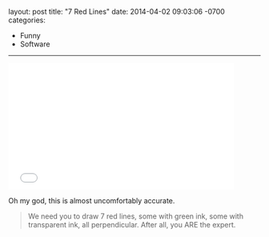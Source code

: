 layout: post
title:  "7 Red Lines"
date:   2014-04-02 09:03:06 -0700
categories:
  - Funny
  - Software
---

<iframe class="embedly-embed" src="//cdn.embedly.com/widgets/media.html?src=https%3A%2F%2Fwww.youtube.com%2Fembed%2FBKorP55Aqvg%3Ffeature%3Doembed&url=https%3A%2F%2Fwww.youtube.com%2Fwatch%3Fv%3DBKorP55Aqvg&image=https%3A%2F%2Fi.ytimg.com%2Fvi%2FBKorP55Aqvg%2Fhqdefault.jpg&key=d815972c91e546edb5d2d02e509f8b1c&type=text%2Fhtml&schema=youtube" width="450" height="253" scrolling="no" frameborder="0" allowfullscreen></iframe>

Oh my god, this is almost uncomfortably accurate. 

 >  We need you to draw 7 red lines, some with green ink, some with transparent ink, all perpendicular. After all, you ARE the expert. 

